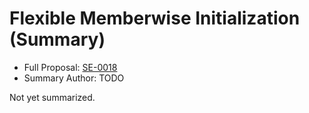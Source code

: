 # Flexible Memberwise Initialization (Summary)

* Full Proposal: [SE-0018](https://github.com/apple/swift-evolution/blob/main/proposals/0018-flexible-memberwise-initialization.md)
* Summary Author: TODO

Not yet summarized.
